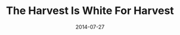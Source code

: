---
title: "The Harvest Is White For Harvest"
speaker: "Damian Lay"
date: "2014-07-27"
sermonUrl: "//35.190.93.184/sermons/20140727_sunday_damian_lay_the_harvest_is_white_for_harvest.mp3"
---